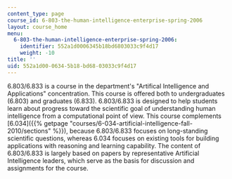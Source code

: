 ```yaml
---
content_type: page
course_id: 6-803-the-human-intelligence-enterprise-spring-2006
layout: course_home
menu:
  6-803-the-human-intelligence-enterprise-spring-2006:
    identifier: 552a1d0006345b18bd6803033c9f4d17
    weight: -10
title: ''
uid: 552a1d00-0634-5b18-bd68-03033c9f4d17
---
```

6.803/6.833 is a course in the department's "Artifical Intelligence and Applications" concentration. This course is offered both to undergraduates (6.803) and graduates (6.833). 6.803/6.833 is designed to help students learn about progress toward the scientific goal of understanding human intelligence from a computational point of view. This course complements [6.034]({{% getpage "courses/6-034-artificial-intelligence-fall-2010/sections" %}}), because 6.803/6.833 focuses on long-standing scientific questions, whereas 6.034 focuses on existing tools for building applications with reasoning and learning capability. The content of 6.803/6.833 is largely based on papers by representative Artificial Intelligence leaders, which serve as the basis for discussion and assignments for the course.
